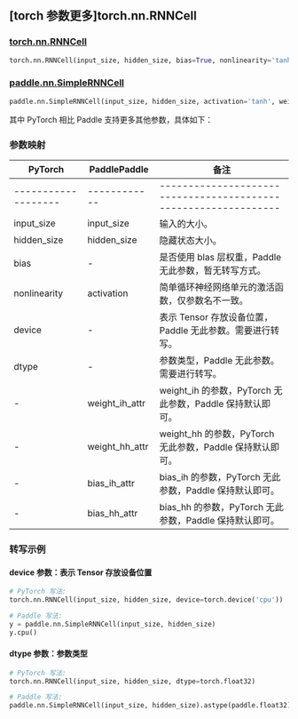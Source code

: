 ## [torch 参数更多]torch.nn.RNNCell

### [torch.nn.RNNCell](https://pytorch.org/docs/1.13/generated/torch.nn.RNNCell.html#torch.nn.RNNCell)

```python
torch.nn.RNNCell(input_size, hidden_size, bias=True, nonlinearity='tanh', device=None, dtype=None)
```

### [paddle.nn.SimpleRNNCell](https://www.paddlepaddle.org.cn/documentation/docs/zh/api/paddle/nn/SimpleRNNCell_cn.html)

```python
paddle.nn.SimpleRNNCell(input_size, hidden_size, activation='tanh', weight_ih_attr=None, weight_hh_attr=None, bias_ih_attr=None, bias_hh_attr=None, name=None)
```

其中 PyTorch 相比 Paddle 支持更多其他参数，具体如下：

### 参数映射

| PyTorch             | PaddlePaddle   | 备注                                                            |
| ------------------- | -------------- | --------------------------------------------------------------- |
| ------------------- | ------------   | --------------------------------------------------------------- |
| input_size          | input_size     | 输入的大小。                                                    |
| hidden_size         | hidden_size    | 隐藏状态大小。                                                  |
| bias                | -              | 是否使用 blas 层权重，Paddle 无此参数，暂无转写方式。           |
| nonlinearity        | activation     | 简单循环神经网络单元的激活函数，仅参数名不一致。                |
| device              | -              | 表示 Tensor 存放设备位置，Paddle 无此参数。需要进行转写。       |
| dtype               | -              | 参数类型，Paddle 无此参数。需要进行转写。                       |
| -                   | weight_ih_attr | weight_ih 的参数，PyTorch 无此参数，Paddle 保持默认即可。       |
| -                   | weight_hh_attr | weight_hh 的参数，PyTorch 无此参数，Paddle 保持默认即可。       |
| -                   | bias_ih_attr   | bias_ih 的参数，PyTorch 无此参数，Paddle 保持默认即可。         |
| -                   | bias_hh_attr   | bias_hh 的参数，PyTorch 无此参数，Paddle 保持默认即可。         |

### 转写示例

#### device 参数：表示 Tensor 存放设备位置

```python
# PyTorch 写法:
torch.nn.RNNCell(input_size, hidden_size, device=torch.device('cpu'))

# Paddle 写法:
y = paddle.nn.SimpleRNNCell(input_size, hidden_size)
y.cpu()
```

#### dtype 参数：参数类型

```python
# PyTorch 写法:
torch.nn.RNNCell(input_size, hidden_size, dtype=torch.float32)

# Paddle 写法:
paddle.nn.SimpleRNNCell(input_size, hidden_size).astype(paddle.float32)
```
